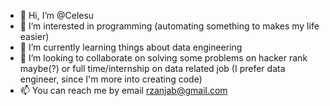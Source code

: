 - 👋 Hi, I’m @Celesu
- 👀 I’m interested in programming (automating something to makes my life easier) 
- 🌱 I’m currently learning things about data engineering
- 💞️ I’m looking to collaborate on solving some problems on hacker rank maybe(?) or full time/internship on data related job (I prefer data engineer, since I'm more into creating code) 
- 📫 You can reach me by email rzanjab@gmail.com

<!---
Celesu/Celesu is a ✨ special ✨ repository because its `README.md` (this file) appears on your GitHub profile.
You can click the Preview link to take a look at your changes.
--->
